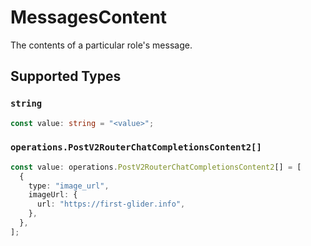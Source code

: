 # MessagesContent

The contents of a particular role's message.


## Supported Types

### `string`

```typescript
const value: string = "<value>";
```

### `operations.PostV2RouterChatCompletionsContent2[]`

```typescript
const value: operations.PostV2RouterChatCompletionsContent2[] = [
  {
    type: "image_url",
    imageUrl: {
      url: "https://first-glider.info",
    },
  },
];
```

